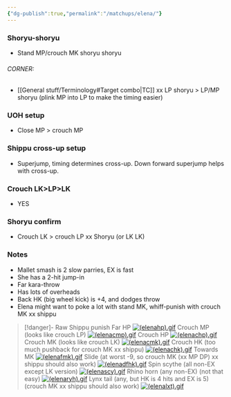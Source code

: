 ```yaml
---
{"dg-publish":true,"permalink":"/matchups/elena/"}
---
```


### Shoryu-shoryu
-  Stand MP/crouch MK shoryu shoryu
###### CORNER:
- [[General stuff/Terminology#Target combo\|TC]] xx LP shoryu > LP/MP shoryu (plink MP into LP to make the timing easier)
### UOH setup
- Close MP > crouch MP
### Shippu cross-up setup
- Superjump, timing determines cross-up. Down forward superjump helps with cross-up.
### Crouch LK>LP>LK
- YES
### Shoryu confirm
- Crouch LK > crouch LP xx Shoryu (or LK LK)
### Notes
- Mallet smash is 2 slow parries, EX is fast
- She has a 2-hit jump-in
- Far kara-throw
- Has lots of overheads
- Back HK (big wheel kick) is +4, and dodges throw
- Elena might want to poke a lot with stand MK, whiff-punish with crouch MK xx shippu

> [!danger]- Raw Shippu punish
>  Far HP
>  [![(elenahp).gif](https://wiki.supercombo.gg/images/2/27/%28elenahp%29.gif)](https://wiki.supercombo.gg/w/File:(elenahp).gif)
>  Crouch MP (looks like crouch LP)
>  [![(elenacmp).gif](https://wiki.supercombo.gg/images/0/06/%28elenacmp%29.gif)](https://wiki.supercombo.gg/w/File:(elenacmp).gif)
>  Crouch HP
>  [![(elenachp).gif](https://wiki.supercombo.gg/images/9/9a/%28elenachp%29.gif)](https://wiki.supercombo.gg/w/File:(elenachp).gif)
>  Crouch MK (looks like crouch LK)
>  [![(elenacmk).gif](https://wiki.supercombo.gg/images/4/4f/%28elenacmk%29.gif)](https://wiki.supercombo.gg/w/File:(elenacmk).gif)
>  Crouch HK (too much pushback for crouch MK xx shippu)
>  [![(elenachk).gif](https://wiki.supercombo.gg/images/6/60/%28elenachk%29.gif)](https://wiki.supercombo.gg/w/File:(elenachk).gif)
>  Towards MK
>  [![(elenafmk).gif](https://wiki.supercombo.gg/images/9/99/%28elenafmk%29.gif)](https://wiki.supercombo.gg/w/File:(elenafmk).gif)
>  Slide (at worst -9, so crouch MK (xx MP DP) xx shippu should also work)
>  [![(elenadfhk).gif](https://wiki.supercombo.gg/images/8/8d/%28elenadfhk%29.gif)](https://wiki.supercombo.gg/w/File:(elenadfhk).gif)
>  Spin scythe (all non-EX except LK version)
>  [![(elenascy).gif](https://wiki.supercombo.gg/images/b/ba/%28elenascy%29.gif)](https://wiki.supercombo.gg/w/File:(elenascy).gif)
>  Rhino horn (any non-EX) (not that easy)
>  [![(elenaryh).gif](https://wiki.supercombo.gg/images/d/d7/%28elenaryh%29.gif)](https://wiki.supercombo.gg/w/File:(elenaryh).gif)
> Lynx tail (any, but HK is 4 hits and EX is 5) (crouch MK xx shippu should also work)
> [![(elenalxt).gif](https://wiki.supercombo.gg/images/8/84/%28elenalxt%29.gif)](https://wiki.supercombo.gg/w/File:(elenalxt).gif)
> 